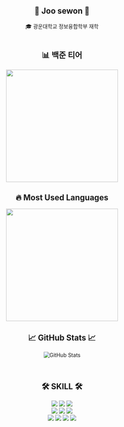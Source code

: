 <div align="center">

## 👋 Joo sewon 👋  
🎓 광운대학교 정보융합학부 재학  
<br/>


## 📊 백준 티어

<img src="http://mazassumnida.wtf/api/v2/generate_badge?boj=sewonii" width="300px"/>

<br/>

## 🔥 Most Used Languages

<img src="https://github-readme-stats.vercel.app/api/top-langs/?username=wntpdnjs&layout=compact&hide=javascript,css,scss&theme=dracula&langs_count=8" width="300px"/>

<br/>

## 📈 GitHub Stats 📈

![GitHub Stats](https://github-readme-stats.vercel.app/api?username=wntpdnjs&show_icons=true&theme=default)

<br/>

## 🛠 SKILL 🛠

<img src="https://img.shields.io/badge/-JAVA-007396?style=flat-square&logo=java&logoColor=white"/> 
<img src="https://img.shields.io/badge/-Spring Boot-6DB33F?style=flat-square&logo=SpringBoot&logoColor=white"/> 
<img src="https://img.shields.io/badge/-Gradle-02303A?style=flat-square&logo=Gradle&logoColor=white"/><br/>
<img src="https://img.shields.io/badge/Python-3776AB?style=flat-square&logo=Python&logoColor=white"/> 
<img src="https://img.shields.io/badge/MySQL-4479A1?style=flat-square&logo=MySQL&logoColor=white"/> 
<img src="https://img.shields.io/badge/Amazon AWS-232F3E?style=flat-square&logo=AmazonAWS&logoColor=white"/><br/>
<img src="https://img.shields.io/badge/Docker-2496ED?style=flat-square&logo=Docker&logoColor=white"/> 
<img src="https://img.shields.io/badge/Node.js-339933?style=flat-square&logo=Node.js&logoColor=white"/> 
<img src="https://img.shields.io/badge/Git-F05032?style=flat-square&logo=git&logoColor=white"/> 
<img src="https://img.shields.io/badge/Linux-FCC624?style=flat-square&logo=linux&logoColor=black"/>  

<br/>

</div>


<!--
**wntpdnjs/wntpdnjs** is a ✨ _special_ ✨ repository because its `README.md` (this file) appears on your GitHub profile.

Here are some ideas to get you started:

- 🔭 I’m currently working on ...
- 🌱 I’m currently learning ...
- 👯 I’m looking to collaborate on ...
- 🤔 I’m looking for help with ...
- 💬 Ask me about ...
- 📫 How to reach me: ...
- 😄 Pronouns: ...
- ⚡ Fun fact: ...
-->
